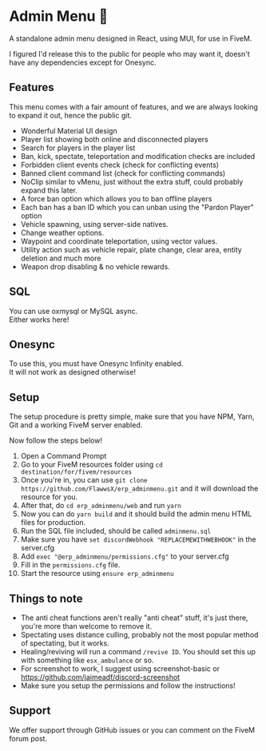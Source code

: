 # Admin Menu 🎉
A standalone admin menu designed in React, using MUI, for use in FiveM.

I figured I'd release this to the public for people who may want it, doesn't have any dependencies except for Onesync.

## Features
This menu comes with a fair amount of features, and we are always looking to expand it out, hence the public git.

 - Wonderful Material UI design
 - Player list showing both online and disconnected players
 - Search for players in the player list
 - Ban, kick, spectate, teleportation and modification checks are included
 - Forbidden client events check (check for conflicting events)
 - Banned client command list (check for conflicting commands)
 - NoClip similar to vMenu, just without the extra stuff, could probably expand this later.
 - A force ban option which allows you to ban offline players
 - Each ban has a ban ID which you can unban using the "Pardon Player" option
 - Vehicle spawning, using server-side natives.
 - Change weather options.
 - Waypoint and coordinate teleportation, using vector values.
 - Utility action such as vehicle repair, plate change, clear area, entity deletion and much more
 - Weapon drop disabling & no vehicle rewards.

## SQL

You can use oxmysql or MySQL async.<br>Either works here!

## Onesync
To use this, you must have Onesync Infinity enabled.<br>
It will not work as designed otherwise!

## Setup
The setup procedure is pretty simple, make sure that you have NPM, Yarn, Git and a working FiveM server enabled.

Now follow the steps below!

1. Open a Command Prompt
2. Go to your FiveM resources folder using `cd destination/for/fivem/resources`
3. Once you're in, you can use `git clone https://github.com/FlawwsX/erp_adminmenu.git` and it will download the resource for you.
4. After that, do `cd erp_adminmenu/web` and run `yarn`
5. Now you can do `yarn build` and it should build the admin menu HTML files for production.
6. Run the SQL file included, should be called `adminmenu.sql`
7. Make sure you have `set discordWebhook "REPLACEMEWITHWEBHOOK"` in the server.cfg
8. Add `exec "@erp_adminmenu/permissions.cfg"` to your server.cfg
9. Fill in the `permissions.cfg` file.
10. Start the resource using `ensure erp_adminmenu`

## Things to note

- The anti cheat functions aren't really "anti cheat" stuff, it's just there, you're more than welcome to remove it.
- Spectating uses distance culling, probably not the most popular method of spectating, but it works.
- Healing/reviving will run a command `/revive ID`. You should set this up with something like `esx_ambulance` or so.
- For screenshot to work, I suggest using screenshot-basic or https://github.com/jaimeadf/discord-screenshot
- Make sure you setup the permissions and follow the instructions!

## Support
We offer support through GitHub issues or you can comment on the FiveM forum post.
